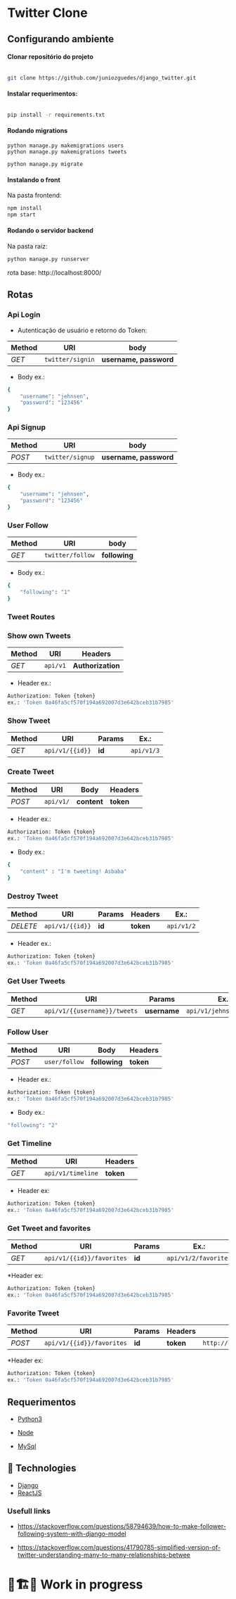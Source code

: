 # Twitter Clone
## Configurando ambiente ##

#### Clonar repositório do projeto ####

```bash

git clone https://github.com/juniozguedes/django_twitter.git

```

#### Instalar requerimentos:

```bash

pip install -r requirements.txt 

```

#### Rodando migrations

```
python manage.py makemigrations users
python manage.py makemigrations tweets

python manage.py migrate
```

#### Instalando o front

Na pasta frontend:

```bash
npm install
npm start

```

#### Rodando o servidor backend

Na pasta raíz:
```bash
python manage.py runserver

```
rota base: http://localhost:8000/


## Rotas

### Api Login

* Autenticação de usuário e retorno do Token:

Method | URI | body |
--- | --- | --- |
*GET* | `twitter/signin` | **username, password** |
* Body ex.:
```bash
{
    "username": "jehnsen",
    "password": "123456"
}
```

### Api Signup

Method | URI | body |
--- | --- | --- |
*POST* | `twitter/signup` | **username, password** |
* Body ex.:
```bash
{
    "username": "jehnsen",
    "password": "123456"
}
```
### User Follow

Method | URI | body |
--- | --- | --- |
*GET* | `twitter/follow` | **following** |

* Body ex.:
```bash
{
    "following": "1"
}
```

### Tweet Routes

### Show own Tweets

Method | URI |  Headers |
--- | --- | --- |
*GET* | `api/v1` | **Authorization** |

* Header ex.:
```bash
Authorization: Token {token}
ex.: 'Token 0a46fa5cf570f194a692007d3e642bceb31b7985'
```

### Show Tweet

Method | URI | Params | Ex.:
--- | --- | --- |  ---
*GET* | `api/v1/{{id}}` | **id** | `api/v1/3`

### Create Tweet

Method | URI | Body | Headers 
--- | --- | --- | --- 
*POST* | `api/v1/` | **content** | **token** 

* Header ex.:
```bash
Authorization: Token {token} 
ex.: 'Token 0a46fa5cf570f194a692007d3e642bceb31b7985'
```
* Body ex.:
```bash
{
    "content" : "I'm tweeting! Asbaba"
}
```
### Destroy Tweet

Method | URI | Params | Headers | Ex.:
--- | --- | --- | --- | ---
*DELETE* | `api/v1/{{id}}` | **id** | **token** | `api/v1/2`

* Header ex.:
```bash
Authorization: Token {token}
ex.: 'Token 0a46fa5cf570f194a692007d3e642bceb31b7985'
```

### Get User Tweets 

Method | URI | Params | Ex.:
--- | --- | --- | ---
*GET* | `api/v1/{{username}}/tweets` | **username** | `api/v1/jehnsen/tweets`

### Follow User

Method | URI | Body | Headers 
--- | --- | --- | --- 
*POST* | `user/follow` | **following** | **token** 

* Header ex.:
```bash
Authorization: Token {token}
ex.: 'Token 0a46fa5cf570f194a692007d3e642bceb31b7985'
```
* Body ex.:
```bash
"following": "2"
```
### Get Timeline

Method | URI | Headers 
--- | ---  | --- 
*GET* | `api/v1/timeline` | **token** 

* Header ex:
```bash
Authorization: Token {token}
ex.: 'Token 0a46fa5cf570f194a692007d3e642bceb31b7985'
```

### Get Tweet and favorites

Method | URI | Params | Ex.:
--- | --- | --- | --- 
*GET* | `api/v1/{{id}}/favorites` | **id** | `api/v1/2/favorites`

*Header ex:
```bash
Authorization: Token {token}
ex.: 'Token 0a46fa5cf570f194a692007d3e642bceb31b7985'
```

### Favorite Tweet

Method | URI | Params | Headers | Ex
--- | --- | --- | --- | ---
*POST* | `api/v1/{{id}}/favorites` | **id** | **token** |  `http://localhost:8000/api/v1/1/favorites `

*Header ex:
```bash
Authorization: Token {token}
ex.: 'Token 0a46fa5cf570f194a692007d3e642bceb31b7985'
```

## Requerimentos
-  [Python3](https://www.python.org/downloads/)

-  [Node](https://nodejs.org/en/)

-  [MySql](https://www.mysql.com/)

## 🤖 Technologies

-  [Django](https://www.djangoproject.com/)
-  [ReactJS](https://www.reactjs.org)

### Usefull links

* https://stackoverflow.com/questions/58794639/how-to-make-follower-following-system-with-django-model

* https://stackoverflow.com/questions/41790785-simplified-version-of-twitter-understanding-many-to-many-relationships-betwee
# 🚧🏗🚧 Work in progress




